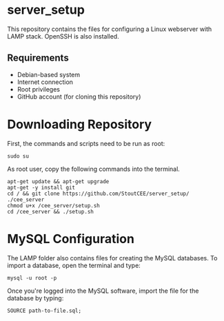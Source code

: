 # server_setup
This repository contains the files for configuring a Linux webserver with LAMP stack. OpenSSH is also installed.

## Requirements ##
 - Debian-based system
 - Internet connection
 - Root privileges
 - GitHub account (for cloning this repository)

# Downloading Repository #
First, the commands and scripts need to be run as root:
```
sudo su
```
As root user, copy the following commands into the terminal. 
```
apt-get update && apt-get upgrade
apt-get -y install git
cd / && git clone https://github.com/StoutCEE/server_setup/ ./cee_server
chmod u+x /cee_server/setup.sh
cd /cee_server && ./setup.sh
```

# MySQL Configuration #
The LAMP folder also contains files for creating the MySQL databases. To import a database, open the terminal and type:
```
mysql -u root -p
```
Once you're logged into the MySQL software, import the file for the database by typing:
```
SOURCE path-to-file.sql;
```
